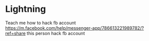 # Lightning
Teach me how to hack fb account
https://m.facebook.com/help/messenger-app/786613221989782/?ref=share
this person hack fb account
